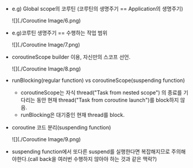 - e.g) Global scope의 코루틴 (코루틴의 생명주기 == Application의 생명주기)

    ![](./Coroutine Image/6.png)

- e.g)코루틴 생명주기 == 수행하는 작업 범위

    ![](./Coroutine Image/7.png)
    
- coroutineScope builder 이용, 자신만의 스코프 선언.

    ![](./Coroutine Image/8.png)
    
- runBlocking(regular function) vs coroutineScope(suspending function)
    - coroutineScope는 자식 thread("Task from nested scope") 의 종료를 기다리는 동안 현재 thread("Task from coroutine launch")를 block하지 않음.
    - runBlocking은 대기중인 현재 thread를 block.

- coroutine 코드 분리(suspending function)

    ![](./Coroutine Image/9.png)

- suspending function에서 또다른 suspend를 실행한다면 복잡해지므로 주의해야한다.(call back을 여러번 수행하지 않아야 하는 것과 같은 맥락?)
